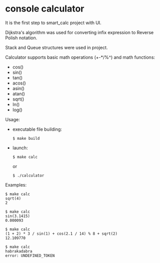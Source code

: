 # console calculator

It is the first step to smart_calc project with UI.

Dijkstra's algorithm was used for converting infix expression to Reverse Polish notation.

Stack and Queue structures were used in project.

Calculator supports basic math operations (+-*/%^) and math functions:

+ cos()
+ sin()
+ tan()
+ acos()
+ asin()
+ atan()
+ sqrt()
+ ln()
+ log()

Usage:

+ executable file building:

      $ make build

+ launch:

      $ make calc

  or

      $ ./calculator

Examples:

    $ make calc
    sqrt(4)
    2
    
    $ make calc
    sin(3.1415)
    0.000093
    
    $ make calc
    (1 + 2) * 3 / sin(1) + cos(2.1 / 14) % 8 + sqrt(2)
    12.109770

    $ make calc
    habrakadabra
    error: UNDEFINED_TOKEN
